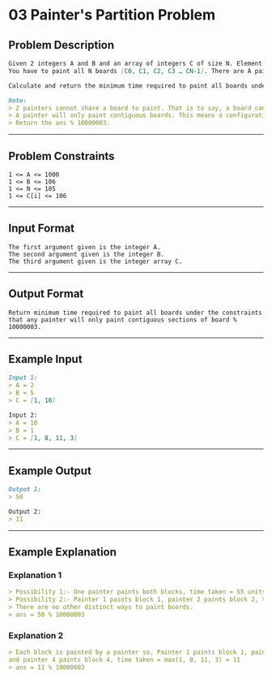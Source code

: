 # 03 Painter's Partition Problem

## Problem Description

```markdown
Given 2 integers A and B and an array of integers C of size N. Element C[i] represents the length of ith board.
You have to paint all N boards [C0, C1, C2, C3 … CN-1]. There are A painters available and each of them takes B units of time to paint 1 unit of the board.

Calculate and return the minimum time required to paint all boards under the constraints that any painter will only paint contiguous sections of the board.
```

```markdown
Note:
> 2 painters cannot share a board to paint. That is to say, a board cannot be painted partially by one painter, and partially by another.
> A painter will only paint contiguous boards. This means a configuration where painter 1 paints boards 1 and 3 but not 2 is invalid.
> Return the ans % 10000003.
```

---
## Problem Constraints

```
1 <= A <= 1000
1 <= B <= 106
1 <= N <= 105
1 <= C[i] <= 106
```

---
## Input Format

```
The first argument given is the integer A.
The second argument given is the integer B.
The third argument given is the integer array C.
```

---
## Output Format

```
Return minimum time required to paint all boards under the constraints that any painter will only paint contiguous sections of board % 10000003.
```

---
## Example Input

```markdown
Input 1:
> A = 2
> B = 5
> C = [1, 10]

Input 2:
> A = 10
> B = 1
> C = [1, 8, 11, 3]
```

---
## Example Output

```markdown
Output 1:
> 50

Output 2:
> 11
```

---
## Example Explanation

### Explanation 1

```markdown
> Possibility 1:- One painter paints both blocks, time taken = 55 units.
> Possibility 2:- Painter 1 paints block 1, painter 2 paints block 2, time take = max(5, 50) = 50
> There are no other distinct ways to paint boards.
> ans = 50 % 10000003
```

### Explanation 2

```markdown
> Each block is painted by a painter so, Painter 1 paints block 1, painter 2 paints block 2, painter 3 paints block 3 
and painter 4 paints block 4, time taken = max(1, 8, 11, 3) = 11
> ans = 11 % 10000003
```